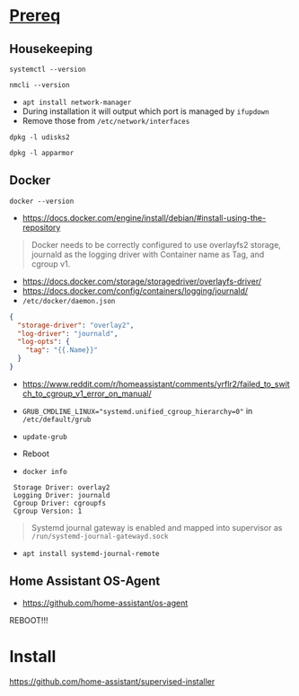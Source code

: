 # [Prereq](https://github.com/home-assistant/architecture/blob/master/adr/0014-home-assistant-supervised.md)
## Housekeeping
`systemctl --version`

`nmcli --version`

- `apt install network-manager`
- During installation it will output which port is managed by `ifupdown`
- Remove those from `/etc/network/interfaces`

`dpkg -l udisks2`

`dpkg -l apparmor`

## Docker

`docker --version`

- https://docs.docker.com/engine/install/debian/#install-using-the-repository
> Docker needs to be correctly configured to use overlayfs2 storage, journald as the logging driver with Container name as Tag, and cgroup v1.
- https://docs.docker.com/storage/storagedriver/overlayfs-driver/
- https://docs.docker.com/config/containers/logging/journald/
- `/etc/docker/daemon.json`
```json
{
  "storage-driver": "overlay2",
  "log-driver": "journald",
  "log-opts": {
    "tag": "{{.Name}}"
  }
}
```

- https://www.reddit.com/r/homeassistant/comments/yrflr2/failed_to_switch_to_cgroup_v1_error_on_manual/
- `GRUB_CMDLINE_LINUX="systemd.unified_cgroup_hierarchy=0"` in `/etc/default/grub`
- `update-grub`
- Reboot

- `docker info`
```
 Storage Driver: overlay2
 Logging Driver: journald
 Cgroup Driver: cgroupfs
 Cgroup Version: 1
```

> Systemd journal gateway is enabled and mapped into supervisor as `/run/systemd-journal-gatewayd.sock`

- `apt install systemd-journal-remote`

## Home Assistant OS-Agent

- https://github.com/home-assistant/os-agent

REBOOT!!!

# Install

https://github.com/home-assistant/supervised-installer

